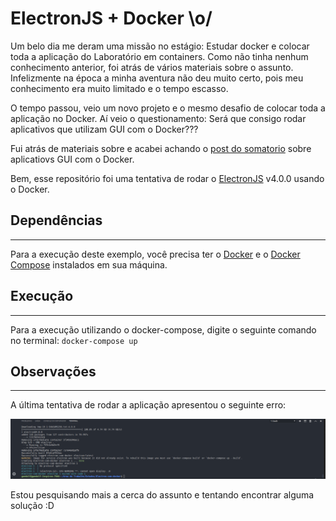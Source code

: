 # ElectronJS + Docker \o/

 Um belo dia me deram uma missão no estágio: Estudar docker e colocar toda a aplicação do Laboratório em containers. Como não tinha nenhum conhecimento anterior, foi atrás de vários materiais sobre o assunto. Infelizmente na época a minha aventura não deu muito certo, pois meu conhecimento era muito limitado e o tempo escasso. 
 
 O tempo passou, veio um novo projeto e o mesmo desafio de colocar toda a aplicação no Docker. Aí veio o questionamento: Será que consigo rodar aplicativos que utilizam GUI com o Docker???

 Fui atrás de materiais sobre e acabei achando o [post do somatorio](http://somatorio.org/pt-br/post/rodando-aplicacoes-gui-em-docker/) sobre aplicatiovs GUI com o Docker. 

 Bem, esse repositório foi uma tentativa de rodar o [ElectronJS](https://electronjs.org/) v4.0.0 usando o Docker.

## Dependências
---
Para a execução deste exemplo, você precisa ter o [Docker](https://www.docker.com/) e o [Docker Compose](https://docs.docker.com/compose/) instalados em sua máquina.

## Execução
---
Para a execução utilizando o docker-compose, digite o seguinte comando no terminal:
` docker-compose up `

 ## Observações
 ---
 A última tentativa de rodar a aplicação apresentou o seguinte erro:

 ![alt text](https://github.com/ItaloBruno/Electron-com-docker/blob/master/img/terminal.png "Erro ao rodar com o docker compose")

 Estou pesquisando mais a cerca do assunto e tentando encontrar alguma solução :D